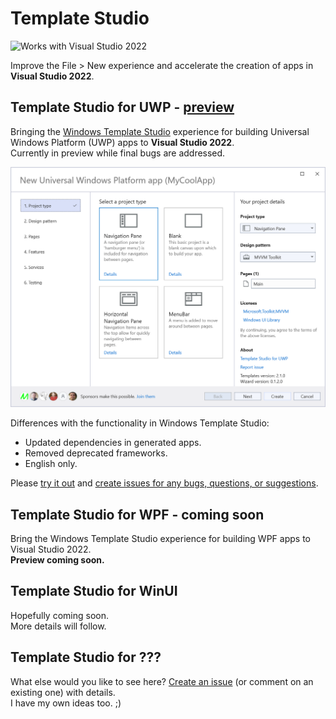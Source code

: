 # Template Studio

![Works with Visual Studio 2022](https://img.shields.io/static/v1.svg?label=VS&message=2022&color=A853C7)

Improve the File > New experience and accelerate the creation of apps in **Visual Studio 2022**.

## Template Studio for UWP - [preview](https://marketplace.visualstudio.com/items?itemName=MattLaceyLtd.TemplateStudioForUWP)

Bringing the [Windows Template Studio](https://aka.ms/wts) experience for building Universal Windows Platform (UWP) apps to **Visual Studio 2022**.  
Currently in preview while final bugs are addressed.

![First page of the app generation wizard](./assets/wizard-step1-light.png)

Differences with the functionality in Windows Template Studio:

- Updated dependencies in generated apps.
- Removed deprecated frameworks.
- English only.

Please [try it out](https://marketplace.visualstudio.com/items?itemName=MattLaceyLtd.TemplateStudioForUWP) and [create issues for any bugs, questions, or suggestions](https://github.com/mrlacey/TemplateStudio/issues/new).

## Template Studio for WPF - coming soon

Bring the Windows Template Studio experience for building WPF apps to Visual Studio 2022.  
**Preview coming soon.**

## Template Studio for WinUI

Hopefully coming soon.  
More details will follow.

## Template Studio for ???

What else would you like to see here?
[Create an issue](https://github.com/mrlacey/TemplateStudio/issues/new) (or comment on an existing one) with details.  
I have my own ideas too. ;)
